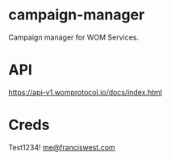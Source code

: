 # campaign-manager
Campaign manager for WOM Services.

# API
https://api-v1.womprotocol.io/docs/index.html

# Creds
Test1234!
me@franciswest.com
